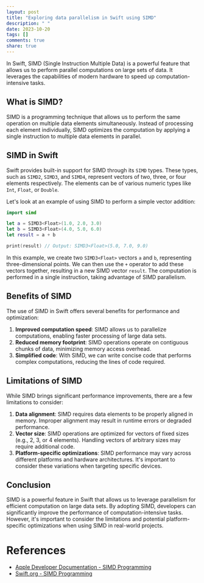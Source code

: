 ```yaml
---
layout: post
title: "Exploring data parallelism in Swift using SIMD"
description: " "
date: 2023-10-20
tags: []
comments: true
share: true
---
```


In Swift, SIMD (Single Instruction Multiple Data) is a powerful feature that allows us to perform parallel computations on large sets of data. It leverages the capabilities of modern hardware to speed up computation-intensive tasks.

## What is SIMD?

SIMD is a programming technique that allows us to perform the same operation on multiple data elements simultaneously. Instead of processing each element individually, SIMD optimizes the computation by applying a single instruction to multiple data elements in parallel.

## SIMD in Swift

Swift provides built-in support for SIMD through its `SIMD` types. These types, such as `SIMD2`, `SIMD3`, and `SIMD4`, represent vectors of two, three, or four elements respectively. The elements can be of various numeric types like `Int`, `Float`, or `Double`.

Let's look at an example of using SIMD to perform a simple vector addition:

```swift
import simd

let a = SIMD3<Float>(1.0, 2.0, 3.0)
let b = SIMD3<Float>(4.0, 5.0, 6.0)
let result = a + b

print(result) // Output: SIMD3<Float>(5.0, 7.0, 9.0)
```

In this example, we create two `SIMD3<Float>` vectors `a` and `b`, representing three-dimensional points. We can then use the `+` operator to add these vectors together, resulting in a new SIMD vector `result`. The computation is performed in a single instruction, taking advantage of SIMD parallelism.

## Benefits of SIMD

The use of SIMD in Swift offers several benefits for performance and optimization:

1. **Improved computation speed**: SIMD allows us to parallelize computations, enabling faster processing of large data sets.
2. **Reduced memory footprint**: SIMD operations operate on contiguous chunks of data, minimizing memory access overhead.
3. **Simplified code**: With SIMD, we can write concise code that performs complex computations, reducing the lines of code required.

## Limitations of SIMD

While SIMD brings significant performance improvements, there are a few limitations to consider:

1. **Data alignment**: SIMD requires data elements to be properly aligned in memory. Improper alignment may result in runtime errors or degraded performance.
2. **Vector size**: SIMD operations are optimized for vectors of fixed sizes (e.g., 2, 3, or 4 elements). Handling vectors of arbitrary sizes may require additional code.
3. **Platform-specific optimizations**: SIMD performance may vary across different platforms and hardware architectures. It's important to consider these variations when targeting specific devices.

## Conclusion

SIMD is a powerful feature in Swift that allows us to leverage parallelism for efficient computation on large data sets. By adopting SIMD, developers can significantly improve the performance of computation-intensive tasks. However, it's important to consider the limitations and potential platform-specific optimizations when using SIMD in real-world projects.

# References
- [Apple Developer Documentation - SIMD Programming](https://developer.apple.com/documentation/swift/simd)
- [Swift.org - SIMD Programming](https://swift.org/blog/simd-1/)